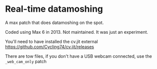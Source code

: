 # Real-time datamoshing

A max patch that does datamoshing on the spot.

Coded using Max 6 in 2013.  Not maintained.  It was just an experiment.

You'll need to have installed the cv.jit external
https://github.com/Cycling74/cv.jit/releases

There are tow files, if you don't have a USB webcam connected, use the `_web_cam_only` patch
